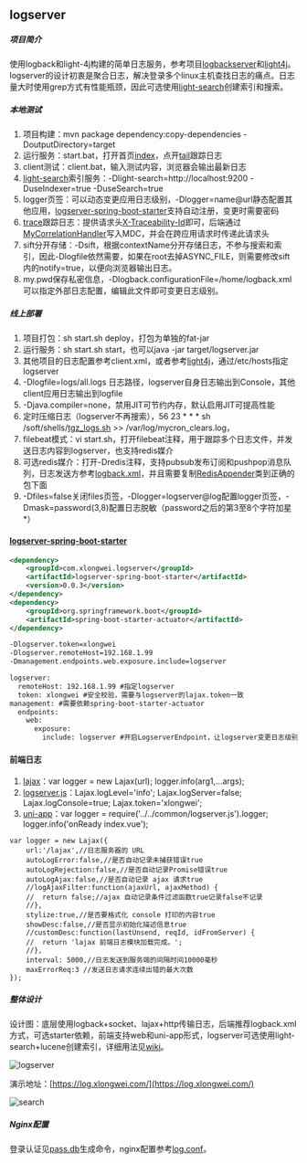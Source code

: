 ## logserver

##### 项目简介
使用logback和light-4j构建的简单日志服务，参考项目[logbackserver](https://gitee.com/xlongwei/logbackserver)和[light4j](https://gitee.com/xlongwei/light4j)。logserver的设计初衷是聚合日志，解决登录多个linux主机查找日志的痛点。日志量大时使用grep方式有性能瓶颈，因此可选使用[light-search](https://gitee.com/lightgrp/light-search)创建索引和搜索。

##### 本地测试

1. 项目构建：mvn package dependency:copy-dependencies -DoutputDirectory=target
2. 运行服务：start.bat，打开首页[index](http://localhost:9880/index.html)，点开[tail](http://localhost:9880/tail.html)跟踪日志
3. client测试：client.bat，输入测试内容，浏览器会输出最新日志
4. [light-search](https://gitee.com/lightgrp/light-search)索引服务：-Dlight-search=http://localhost:9200 -DuseIndexer=true -DuseSearch=true
5. logger页签：可以动态变更应用日志级别，-Dlogger=name@url静态配置其他应用，[logserver-spring-boot-starter](https://gitee.com/xlongwei/logserver-spring-boot-starter)支持自动注册，变更时需要密码
6. [trace](https://gitee.com/xlongwei/logserver/wikis/trace)跟踪日志：提供请求头[X-Traceability-Id](http://t.xlongwei.com/images/logserver/search.png)即可，后端通过[MyCorrelationHandler](https://gitee.com/xlongwei/light4j/blob/master/src/main/resources/config/handler.yml)写入MDC，并会在跨应用请求时传递此请求头
7. sift分开存储：-Dsift，根据contextName分开存储日志，不参与搜索和索引，因此-Dlogfile依然需要，如果在root去掉ASYNC_FILE，则需要修改sift内的notify=true，以便向浏览器输出日志。
8. my.pwd保存私密信息，-Dlogback.configurationFile=/home/logback.xml可以指定外部日志配置，编辑此文件即可变更日志级别。

##### 线上部署

1. 项目打包：sh start.sh deploy，打包为单独的fat-jar
2. 运行服务：sh start.sh start，也可以java -jar target/logserver.jar
3. 其他项目的日志配置参考client.xml，或者参考[light4j](https://gitee.com/xlongwei/light4j/blob/master/src/main/resources/logback.xml)，通过/etc/hosts指定logserver
4. -Dlogfile=logs/all.logs 日志路径，logserver自身日志输出到Console，其他client应用日志输出到logfile
5. -Djava.compiler=none，禁用JIT可节约内存，默认启用JIT可提高性能
6. 定时压缩日志（logserver不再搜索），56 23 * * * sh /soft/shells/[tgz_logs.sh](https://gitee.com/xlongwei/logserver/blob/master/aliyun/tgz_logs.sh) >> /var/log/mycron_clears.log，
7. filebeat模式：vi start.sh，打开filebeat注释，用于跟踪多个日志文件，并发送日志内容到logserver，也支持redis媒介
8. 可选redis媒介：打开-Dredis注释，支持pubsub发布订阅和pushpop消息队列，日志发送方参考[logback.xml](https://gitee.com/xlongwei/light4j/blob/master/src/main/resources/logback.xml)，并且需要复制[RedisAppender](https://gitee.com/xlongwei/light4j/blob/master/src/main/java/ch/qos/logback/classic/redis/RedisAppender.java)类到正确的包下面
9. -Dfiles=false关闭files页签，-Dlogger=logserver@log配置logger页签，-Dmask=password(3,8)配置日志脱敏（password之后的第3至8个字符加星*）

#### [logserver-spring-boot-starter](https://gitee.com/xlongwei/logserver-spring-boot-starter)
```xml
<dependency>
    <groupId>com.xlongwei.logserver</groupId>
    <artifactId>logserver-spring-boot-starter</artifactId>
    <version>0.0.3</version>
</dependency>
<dependency>
	<groupId>org.springframework.boot</groupId>
	<artifactId>spring-boot-starter-actuator</artifactId>
</dependency>

-Dlogserver.token=xlongwei
-Dlogserver.remoteHost=192.168.1.99
-Dmanagement.endpoints.web.exposure.include=logserver

logserver:
  remoteHost: 192.168.1.99 #指定logserver
  token: xlongwei #安全校验，需要与logserver的lajax.token一致
management: #需要依赖spring-boot-starter-actuator
  endpoints:
    web:
      exposure:
        include: logserver #开启LogserverEndpoint，让logserver变更日志级别
```

#### 前端日志

1. [lajax](https://github.com/eshengsky/lajax)：var logger = new Lajax(url); logger.info(arg1,...args);
2. [logserver.js](https://log.xlongwei.com/logserver.js)：Lajax.logLevel='info'; Lajax.logServer=false; Lajax.logConsole=true; Lajax.token='xlongwei';
3. [uni-app](https://gitee.com/xlongwei/apidemo/blob/master/common/logserver.js)：var logger = require('../../common/logserver.js').logger; logger.info('onReady index.vue');

```
var logger = new Lajax({
	url:'/lajax',//日志服务器的 URL
	autoLogError:false,//是否自动记录未捕获错误true
	autoLogRejection:false,//是否自动记录Promise错误true
	autoLogAjax:false,//是否自动记录 ajax 请求true
	//logAjaxFilter:function(ajaxUrl, ajaxMethod) {
	//	return false;//ajax 自动记录条件过滤函数true记录false不记录
	//},
	stylize:true,//是否要格式化 console 打印的内容true
	showDesc:false,//是否显示初始化描述信息true
	//customDesc:function(lastUnsend, reqId, idFromServer) {
	//	return 'lajax 前端日志模块加载完成。';
	//},
	interval: 5000,//日志发送到服务端的间隔时间10000毫秒
	maxErrorReq:3 //发送日志请求连续出错的最大次数
});
```

##### 整体设计

设计图：底层使用logback+socket、lajax+http传输日志，后端推荐logback.xml方式，可选starter依赖，前端支持web和uni-app形式，logserver可选使用light-search+lucene创建索引，详细用法见[wiki](https://gitee.com/xlongwei/logserver/wikis)。

![logserver](http://t.xlongwei.com/images/logserver/logserver.png)

演示地址：[https://log.xlongwei.com/](https://log.xlongwei.com/)

![search](http://t.xlongwei.com/images/logserver/search.png)


##### Nginx配置

登录认证见[pass.db](http://api.xlongwei.com/doku.php?id=tools:logstation)生成命令，nginx配置参考[log.conf](https://gitee.com/xlongwei/logserver/blob/master/aliyun/log.conf)。
